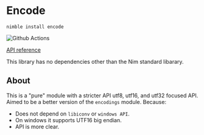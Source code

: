 # Encode

`nimble install encode`

![Github Actions](https://github.com/treeform/encode/workflows/Github%20Actions/badge.svg)

[API reference](https://nimdocs.com/treeform/encode)

This library has no dependencies other than the Nim standard libarary.

## About

This is a "pure" module with a stricter API utf8, utf16, and utf32 focused API.
Aimed to be a better version of the `encodings` module.
Because:
* Does not depend on `libiconv` or `windows API`.
* On windows it supports UTF16 big endian.
* API is more clear.
